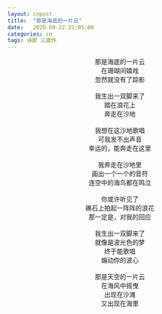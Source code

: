 ```yaml
---
layout: cnpost
title:  "那是海底的一片云"
date:   2020-09-22 21:05:00
categories: cn
tags: 诗歌 三歳作
---
```


<center>
那是海底的一片云<br>
在珊瑚间嬉戏<br>
忽然就没有了踪影<br>
<br>
我生出一双脚来了<br>
踏在浪花上<br>
奔走在沙地<br>
<br>
我想在这沙地歌唱<br>
可我发不出声音<br>
幸运的，能奔走在这里<br>
<br>
我奔走在沙地里<br>
画出一个一个的音符<br>
连空中的海鸟都在鸣泣<br>
<br>
你或许听见了<br>
礁石上拍起一阵阵的浪花<br>
那一定是，对我的回应<br>
<br>
我生出一双脚来了<br>
就像是波光色的梦<br>
终于能歌唱<br>
煽动你的波心<br>
<br>
那是天空的一片云<br>
在海风中摇曳<br>
出现在沙滩<br>
又出现在海里<br>
</center>
